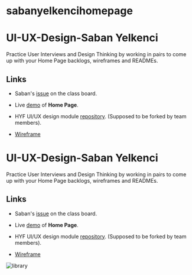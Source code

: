 # sabanyelkencihomepage
# UI-UX-Design-Saban Yelkenci

Practice User Interviews and Design Thinking by working in pairs to come up with your Home Page backlogs, wireframes and READMEs.

## Links

- Saban's [issue](https://github.com/HackYourFutureBelgium/class-13-14/issues/149) on the class board.

- Live [demo](https://sabanyelkenci.github.io/sabanyelkencihomepage/) of **Home Page**.

- HYF UI/UX design module [repository](https://github.com/HackYourFutureBelgium/ux-ui-design). (Supposed to be forked by team members).

- [Wireframe](https://user-images.githubusercontent.com/73791189/110220403-d315a400-7ec5-11eb-82ec-d34f56a25fe0.png)

# UI-UX-Design-Saban Yelkenci

Practice User Interviews and Design Thinking by working in pairs to come up with your Home Page backlogs, wireframes and READMEs.

## Links

- Saban's [issue](https://github.com/HackYourFutureBelgium/class-13-14/issues/149) on the class board.

- Live [demo](https://sabanyelkenci.github.io/sabanyelkencihomepage/) of **Home Page**.

- HYF UI/UX design module [repository](https://github.com/sabanyelkenci/sabanyelkencihomepage). (Supposed to be forked by team members).
- [Wireframe](https://github.com/sabanyelkenci/sabanyelkencihomepage/blob/main/planning/wireframe.md)

![library](https://media.giphy.com/media/fXnx6vSSrzY92rTONJ/giphy.gif)
